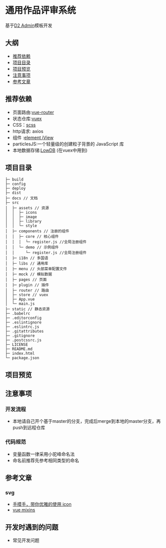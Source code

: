 # 通用作品评审系统
基于[D2 Admin](http://d2admin.fairyever.com/zh/)模板开发
##  大纲
-   [推荐依赖](#推荐依赖)
-   [项目目录](#项目目录)
-   [项目预览](#项目预览)
-   [注意事项](#注意事项)
-   [参考文章](#参考文章)

## 推荐依赖
<div id="推荐依赖"></div>

-   页面路由:[vue-router](https://router.vuejs.org/zh/)
-   状态仓库:[vuex](https://vuex.vuejs.org/zh/guide/)
-   CSS：[scss](https://www.sass.hk/docs/)
-   http请求: axios
-   组件 :[element](http://element-cn.eleme.io/#/zh-CN/component/quickstart),[iView](https://www.iviewui.com/docs/guide/install)
-   particlesJS:一个轻量级的创建粒子背景的 JavaScript 库
-   本地数据存储:[LowDB](LowDB——轻量级本地JSON数据库) (在vuex中用到)
##  项目目录
<div id="项目目录"></div>

```
├─ build
├─ config
├─ deploy
├─ dist
├─ docs // 文档
├─ src
│  ├─ assets // 资源
│  │  ├─ icons
│  │  ├─ image
│  │  ├─ library
│  │  └─ style
│  ├─ components // 注册的组件
│  │  ├─ core // 核心组件
│  │  │  └─ register.js //全局注册组件
│  │  └─ demo // 示例组件
│  │     └─ register.js //全局注册组件 
│  ├─ i18n // 多国语
│  ├─ libs // 通用库
│  ├─ menu // 头部菜单配置文件
│  ├─ mock // 模拟数据
│  ├─ pages // 页面
│  ├─ plugin // 插件
│  ├─ router // 路由
│  ├─ store // vuex
│  ├─ App.vue
│  └─ main.js
├─ static // 静态资源
├─ .babelrc
├─ .editorconfig
├─ .eslintignore
├─ .eslintrc.js
├─ .gitattributes
├─ .gitignore
├─ .postcssrc.js
├─ LICENSE
├─ README.md
├─ index.html
└─ package.json
```

##  项目预览
<div id="项目预览"></div>


##  注意事项
<div id="注意事项"></div>


### 开发流程
-   本地请自己开个基于master的分支，完成后merge到本地的master分支，再push到远程仓库


###  代码规范
- 变量函数一律采用小驼峰命名法
- 命名前推荐先参考相同类型的命名

## 参考文章
<div id="参考文章"></div>

### svg
-   [手摸手，带你优雅的使用 icon](https://juejin.im/post/59bb864b5188257e7a427c09)
-   [vue mixins](https://segmentfault.com/a/1190000009875015)

## 开发时遇到的问题
-   常见开发问题